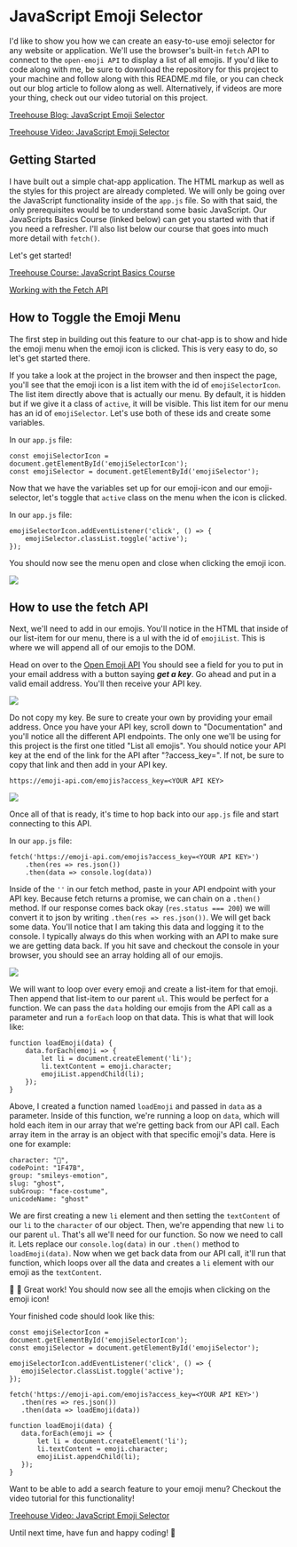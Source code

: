 # JavaScript Emoji Selector

I'd like to show you how we can create an easy-to-use emoji selector for any website or application. We'll use the browser's built-in `fetch` API to connect to the `open-emoji API` to display a list of all emojis. If you'd like to code along with me, be sure to download the repository for this project to your machine and follow along with this README.md file, or you can check out our blog article to follow along as well. Alternatively, if videos are more your thing, check out our video tutorial on this project.

[Treehouse Blog: JavaScript Emoji Selector]()

[Treehouse Video: JavaScript Emoji Selector]()

## Getting Started
I have built out a simple chat-app application. The HTML markup as well as the styles for this project are already completed. We will only be going over the JavaScript functionality inside of the `app.js` file. So with that said, the only prerequisites would be to understand some basic JavaScript. Our JavaScripts Basics Course (linked below) can get you started with that if you need a refresher. I'll also list below our course that goes into much more detail with `fetch()`.

 Let's get started!

[Treehouse Course: JavaScript Basics Course](https://teamtreehouse.com/library/javascript-basics)

[Working with the Fetch API](https://teamtreehouse.com/library/working-with-the-fetch-api)

## How to Toggle the Emoji Menu
The first step in building out this feature to our chat-app is to show and hide the emoji menu when the emoji icon is clicked. This is very easy to do, so let's get started there.

If you take a look at the project in the browser and then inspect the page, you'll see that the emoji icon is a list item with the id of `emojiSelectorIcon`. The list item directly above that is actually our menu. By default, it is hidden but if we give it a class of `active`, it will be visible. This list item for our menu has an id of `emojiSelector`. Let's use both of these ids and create some variables.

In our `app.js` file:

```
const emojiSelectorIcon = document.getElementById('emojiSelectorIcon');
const emojiSelector = document.getElementById('emojiSelector');
```

Now that we have the variables set up for our emoji-icon and our emoji-selector, let's toggle that `active` class on the menu when the icon is clicked.

In our `app.js` file:

```
emojiSelectorIcon.addEventListener('click', () => {
    emojiSelector.classList.toggle('active');
});
```

You should now see the menu open and close when clicking the emoji icon.

<img src="./images/open-menu.png">

## How to use the fetch API

Next, we'll need to add in our emojis. You'll notice in the HTML that inside of our list-item for our menu, there is a ul with the id of `emojiList`. This is where we will append all of our emojis to the DOM. 

Head on over to the [Open Emoji API](https://emoji-api.com/)
You should see a field for you to put in your email address with a button saying <b><i>get a key</i></b>. Go ahead and put in a valid email address. You'll then receive your API key.

<img src="./images/api-key.png">

Do not copy my key. Be sure to create your own by providing your email address. Once you have your API key, scroll down to "Documentation" and you'll notice all the different API endpoints. The only one we'll be using for this project is the first one titled "List all emojis". You should notice your API key at the end of the link for the API after "?access_key=". If not, be sure to copy that link and then add in your API key.

`https://emoji-api.com/emojis?access_key=<YOUR API KEY>`

<img src="./images/endpoints.png">

Once all of that is ready, it's time to hop back into our `app.js` file and start connecting to this API.

In our `app.js` file:

```
fetch('https://emoji-api.com/emojis?access_key=<YOUR API KEY>')
    .then(res => res.json())
    .then(data => console.log(data))
```

Inside of the `''` in our fetch method, paste in your API endpoint with your API key. Because fetch returns a promise, we can chain on a `.then()` method. If our response comes back okay (`res.status === 200`) we will convert it to json by writing `.then(res => res.json())`. We will get back some data. You'll notice that I am taking this data and logging it to the console. I typically always do this when working with an API to make sure we are getting data back. If you hit save and checkout the console in your browser, you should see an array holding all of our emojis.

<img src="./images/console.png">

We will want to loop over every emoji and create a list-item for that emoji. Then append that list-item to our parent `ul`. This would be perfect for a function. We can pass the `data` holding our emojis from the API call as a parameter and run a `forEach` loop on that data. This is what that will look like:

```
function loadEmoji(data) {
    data.forEach(emoji => {
        let li = document.createElement('li');
        li.textContent = emoji.character;
        emojiList.appendChild(li);
    });
}
```

Above, I created a function named `loadEmoji` and passed in `data` as a parameter. Inside of this function, we're running a loop on `data`, which will hold each item in our array that we're getting back from our API call. Each array item in the array is an object with that specific emoji's data. Here is one for example:

```
character: "👻",
codePoint: "1F47B",
group: "smileys-emotion",
slug: "ghost",
subGroup: "face-costume",
unicodeName: "ghost"
```
 We are first creating a new `li` element and then setting the `textContent` of our `li` to the `character` of our object. Then, we're appending that new `li` to our parent `ul`. That's all we'll need for our function. So now we need to call it. Lets replace our `console.log(data)` in our `.then()` method to `loadEmoji(data)`. Now when we get back data from our API call, it'll run that function, which loops over all the data and creates a `li` element with our emoji as the `textContent`. 

 🥳 🎉 Great work! You should now see all the emojis when clicking on the emoji icon!

 Your finished code should look like this:

 ```
const emojiSelectorIcon = document.getElementById('emojiSelectorIcon');
const emojiSelector = document.getElementById('emojiSelector');

emojiSelectorIcon.addEventListener('click', () => {
    emojiSelector.classList.toggle('active');
});

fetch('https://emoji-api.com/emojis?access_key=<YOUR API KEY>')
    .then(res => res.json())
    .then(data => loadEmoji(data))

function loadEmoji(data) {
    data.forEach(emoji => {
        let li = document.createElement('li');
        li.textContent = emoji.character;
        emojiList.appendChild(li);
    });
}
```

Want to be able to add a search feature to your emoji menu? Checkout the video tutorial for this functionality!

[Treehouse Video: JavaScript Emoji Selector]()

Until next time, have fun and happy coding! 🙂